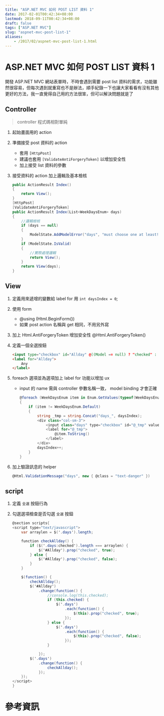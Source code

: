 ```yaml
---
title: "ASP.NET MVC 如何 POST LIST 資料 1"
date: 2017-02-01T00:42:34+08:00
lastmod: 2018-09-11T00:42:34+08:00
draft: false
tags: ["ASP.NET MVC"]
slug: "aspnet-mvc-post-list-1"
aliases:
    - /2017/02/aspnet-mvc-post-list-1.html
---
```

# ASP.NET MVC 如何 POST LIST 資料 1
開發 ASP.NET MVC 網站表單時，不時會遇到需要 post list 資料的需求，功能雖然很容易，但每次遇到就重寫也不是辦法，順手紀錄一下也讓大家看看有沒有其他更好的方法，我一直覺得自己用的方法很笨，但可以解決問題就是了

## Controller

>controller 程式碼相對單純

1. 起始畫面用的 action

2. 準備接受 post 資料的 action
    - 套用 `[HttpPost]`
    - 建議也套用 `[ValidateAntiForgeryToken]` 以增加安全性
    - 加上接受 list 資料的參數
3. 接受資料的 action 加上邏輯及基本檢核

    ```cs
    public ActionResult Index()
    {
        return View();
    }
    [HttpPost]
    [ValidateAntiForgeryToken]
    public ActionResult Index(List<WeekDaysEnum> days)
    {
        //邏輯檢核
        if (days == null)
        {
            ModelState.AddModelError("days", "must choose one at least!!!");
        }
        if (ModelState.IsValid)
        {
            //實際處理邏輯
            return View();
        }
        return View(days);
    }
    ```

## View

1. 定義用來遞增的變數給 label for 用 `int daysIndex = 0`;
2. 使用 form
    - @using (Html.BeginForm())
    - 如果 post action 名稱與 get 相同，不用另外寫
3. 加上 Html.AntiForgeryToken 增加安全性 @Html.AntiForgeryToken()
4. 定義一個全選按鈕
    
    ```html
    <input type="checkbox" id="Allday" @((Model == null) ? "checked" : string.Empty) />
    <label for="Allday">
        Any
    </label>
    ```
5. foreach 選項並為選項加上 label for 功能以增加 ux
    - input 的 name 需與 controller 參數名稱一致， model binding 才會正確
        
        ```cs
        @foreach (WeekDaysEnum item in Enum.GetValues(typeof(WeekDaysEnum)))
        {
            if (item != WeekDaysEnum.Default)
            {
                string _tmp = string.Concat("days_", daysIndex);
                <div class="col-sm-3">
                    <input class="days" type="checkbox" id="@_tmp" value="@item" name="days" @((Model == null || Model.Contains(item)) ? "checked" : string.Empty) />
                    <label for="@_tmp">
                        @item.ToString()
                    </label>
                </div>
                daysIndex++;
            }
        }
        ```
6. 加上驗證訊息的 helper 
    
    ```cs
    @Html.ValidationMessage("days", new { @class = "text-danger" })
    ```
## script
1. 定義 `全選` 按鈕行為
2. 勾選選項檢查是否勾選 `全選` 按鈕

    ```cs 
    @section scripts{
    <script type="text/javascript">
        var arraylen = $('.days').length;

        function checkAllday() {
            if ($('.days:checked').length === arraylen) {
                $('#Allday').prop("checked", true);
            } else {
                $('#Allday').prop("checked", false);
            }
        }

        $(function() {
            checkAllday();
            $('#Allday')
                .change(function() {
                    //console.log(this.checked);
                    if (this.checked) {
                        $('.days')
                            .each(function() {
                                $(this).prop("checked", true);
                            });
                    } else {
                        $('.days')
                            .each(function() {
                                $(this).prop("checked", false);
                            });
                    }

                });
            $('.days')
                .change(function() {
                    checkAllday();
                });
        });
    </script>
    }
    ```

# 參考資訊